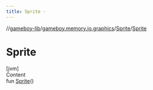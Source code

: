 ```yaml
---
title: Sprite -
---
```

//[gameboy-lib](../../index.md)/[gameboy.memory.io.graphics](../index.md)/[Sprite](index.md)/[Sprite](-sprite.md)



# Sprite  
[jvm]  
Content  
fun [Sprite](-sprite.md)()  



